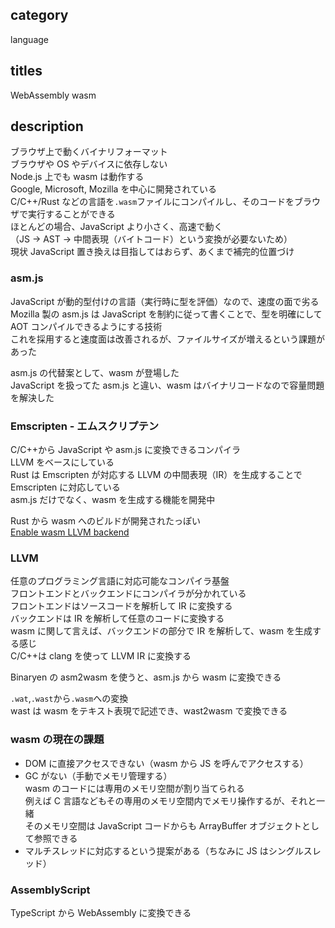 ## category

language

## titles

WebAssembly
wasm

## description

ブラウザ上で動くバイナリフォーマット  
ブラウザや OS やデバイスに依存しない  
Node.js 上でも wasm は動作する  
Google, Microsoft, Mozilla を中心に開発されている  
C/C++/Rust などの言語を`.wasm`ファイルにコンパイルし、そのコードをブラウザで実行することができる  
ほとんどの場合、JavaScript より小さく、高速で動く  
（JS -> AST -> 中間表現（バイトコード）という変換が必要ないため）  
現状 JavaScript 置き換えは目指してはおらず、あくまで補完的位置づけ

### asm.js

JavaScript が動的型付けの言語（実行時に型を評価）なので、速度の面で劣る  
Mozilla 製の asm.js は JavaScript を制約に従って書くことで、型を明確にして AOT コンパイルできるようにする技術  
これを採用すると速度面は改善されるが、ファイルサイズが増えるという課題があった

asm.js の代替案として、wasm が登場した  
JavaScript を扱ってた asm.js と違い、wasm はバイナリコードなので容量問題を解決した

### Emscripten - エムスクリプテン

C/C++から JavaScript や asm.js に変換できるコンパイラ  
LLVM をベースにしている  
Rust は Emscripten が対応する LLVM の中間表現（IR）を生成することで Emscripten に対応している  
asm.js だけでなく、wasm を生成する機能を開発中

Rust から wasm へのビルドが開発されたっぽい  
<a href="https://github.com/rust-lang/rust/pull/42571" target="_blank">Enable wasm LLVM backend</a>

### LLVM

任意のプログラミング言語に対応可能なコンパイラ基盤  
フロントエンドとバックエンドにコンパイラが分かれている  
フロントエンドはソースコードを解析して IR に変換する  
バックエンドは IR を解析して任意のコードに変換する  
wasm に関して言えば、バックエンドの部分で IR を解析して、wasm を生成する感じ  
C/C++は clang を使って LLVM IR に変換する

Binaryen の asm2wasm を使うと、asm.js から wasm に変換できる

`.wat`,`.wast`から`.wasm`への変換  
wast は wasm をテキスト表現で記述でき、wast2wasm で変換できる

### wasm の現在の課題

- DOM に直接アクセスできない（wasm から JS を呼んでアクセスする）
- GC がない（手動でメモリ管理する）  
  wasm のコードには専用のメモリ空間が割り当てられる  
  例えば C 言語などもその専用のメモリ空間内でメモリ操作するが、それと一緒  
  そのメモリ空間は JavaScript コードからも ArrayBuffer オブジェクトとして参照できる
- マルチスレッドに対応するという提案がある（ちなみに JS はシングルスレッド）

### AssemblyScript

TypeScript から WebAssembly に変換できる

